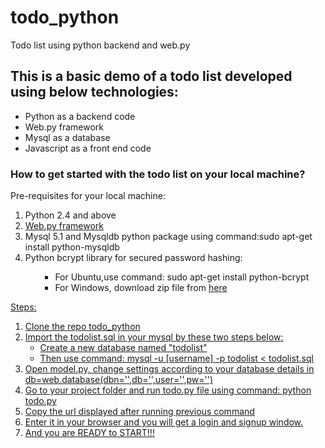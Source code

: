 todo_python
===========

Todo list using python backend and web.py

<h2>This is a basic demo of a todo list developed using below technologies:</h2>
<ul>
<li>Python as a backend code</li>
<li>Web.py framework</li>
<li>Mysql as a database</li>
<li>Javascript as a front end code</li>
</ul>

<h3>How to get started with the todo list on your local machine?</h3>
Pre-requisites for your local machine:
<ol>
<li>Python 2.4 and above</li>
<li><a href="http://webpy.org/">Web.py framework</a></li>
<li>Mysql 5.1 and Mysqldb python package using command:sudo apt-get install python-mysqldb</li>
<li>Python bcrypt library for secured password hashing:</li>
<ul>
<ul>
<li>For Ubuntu,use command: sudo apt-get install python-bcrypt</li>
<li>For Windows, download zip file from <a href="https://pypi.python.org/pypi/py-bcrypt-w32/0.2.2">here</li>
</ul>
</ul>
</ol>

Steps:
<ol>
<li>Clone the repo todo_python</li>
<li>Import the todolist.sql in your mysql by these two steps below:<ul>
<li>Create a new database named "todolist"</li>
<li>Then use command: mysql -u [username] -p todolist < todolist.sql</li></ul>
<li>Open model.py, change settings according to your database details in db=web.database(dbn='',db='',user='',pw='')
</li>
<li>Go to your project folder and run todo.py file using command: python todo.py</li>
<li>Copy the url displayed after running previous command</li>
<li>Enter it in your browser and you will get a login and signup window.</li>
<li>And you are READY to START!!!</li>
</ol>

